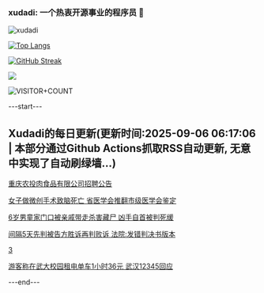 ### xudadi: 一个热衷开源事业的程序员 👋

![xudadi](https://github-readme-stats-git-masterorgs-github-readme-stats-team.vercel.app/api?username=xudadi)

[![Top Langs](https://github-readme-stats.vercel.app/api/top-langs/?username=xudadi)](https://github.com/anuraghazra/github-readme-stats)

[![GitHub Streak](https://streak-stats.demolab.com?user=xudadi&locale=zh_Hans)](https://git.io/streak-stats)

![](https://raw.githubusercontent.com/xudadi/xudadi/main/assets/github-contribution-grid-snake.svg)

![VISITOR+COUNT](https://komarev.com/ghpvc/?username=xudadi&label=VISITOR+COUNT)


---start---

## Xudadi的每日更新(更新时间:2025-09-06 06:17:06 | 本部分通过Github Actions抓取RSS自动更新, 无意中实现了自动刷绿墙...)

[重庆农投肉食品有限公司招聘公告](https://www.gongkaoleida.com/article/2605990)

[女子做微创手术致脑死亡 省医学会推翻市级医学会鉴定](https://m.163.com/news/article/K8NLUOF4053469LG.html)

[6岁男童家门口被亲戚带走杀害藏尸 凶手自首被判死缓](https://m.163.com/news/article/K8NJUI8H0534P59R.html)

[间隔5天先判被告方胜诉再判败诉 法院:发错判决书版本](https://m.163.com/news/article/K8NFP80205561G0D.html)

[3](https://m.163.com/touch/news/sub/domestic)

[游客称在武大校园租电单车1小时36元 武汉12345回应](https://m.163.com/news/article/K8N9PN7B05561G0D.html)

---end---
